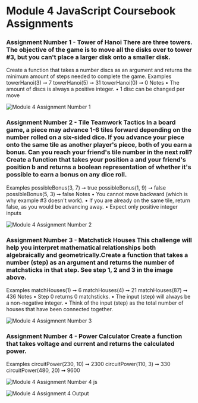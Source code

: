 # Module 4 JavaScript Coursebook Assignments 


### Assignment Number 1 - Tower of Hanoi There are three towers. The objective of the game is to move all the disks over to tower #3, but you can't place a larger disk onto a smaller disk.
Create a function that takes a number discs as an argument and 
returns the minimum amount of steps needed to complete the game.
Examples
towerHanoi(3) ➞ 7
towerHanoi(5) ➞ 31
towerHanoi(0) ➞ 0
Notes
• The amount of discs is always a positive integer.
• 1 disc can be changed per move

![Module 4 Assignment Number 1](https://user-images.githubusercontent.com/104457295/208126658-8ebe338a-ba32-464d-af0b-e5d5ff9be1bd.png)



### Assignment Number 2 - Tile Teamwork Tactics In a board game, a piece may advance 1-6 tiles forward depending on the number rolled on a six-sided dice. If you advance your piece onto the same tile as another player's piece, both of you earn a bonus. Can you reach your friend's tile number in the next roll? Create a function that takes your position a and your friend's position b and returns a boolean representation of whether it's possible to earn a bonus on any dice roll.
Examples
possibleBonus(3, 7) ➞ true
possibleBonus(1, 9) ➞ false
possibleBonus(5, 3) ➞ false
Notes
• You cannot move backward (which is why example #3 doesn't work).
• If you are already on the same tile, return false, as you would be advancing away.
• Expect only positive integer inputs

![Module 4 Assignment Number 2](https://user-images.githubusercontent.com/104457295/208127217-468dbf62-c04a-44a4-a851-4d1acd721083.png)



### Assignment Number 3 - Matchstick Houses This challenge will help you interpret mathematical relationships both algebraically and geometrically.Create a function that takes a number (step) as an argument and returns the number of matchsticks in that step. See step 1, 2 and 3 in the image above.
Examples
matchHouses(1) ➞ 6
matchHouses(4) ➞ 21
matchHouses(87) ➞ 436
Notes
• Step 0 returns 0 matchsticks.
• The input (step) will always be a non-negative integer.
• Think of the input (step) as the total number of houses that have been connected together.

![Module 4 Assigmnent Number 3](https://user-images.githubusercontent.com/104457295/208127737-75af5b2c-75b7-45da-aa31-375e32f31cfb.png)



### Assignment Number 4 - Power Calculator Create a function that takes voltage and current and returns the calculated power.
Examples
circuitPower(230, 10) ➞ 2300
circuitPower(110, 3) ➞ 330
circuitPower(480, 20) ➞ 9600

![Module 4 Assignment Number 4 js](https://user-images.githubusercontent.com/104457295/208128376-9ddd8cd1-f393-46c1-a9a9-3ab49f25744e.png)

![Module 4 Assignment 4 Output](https://user-images.githubusercontent.com/104457295/208128397-75c133c1-1723-40ff-9f16-1af5316087fc.png)
